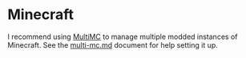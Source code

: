 # Minecraft

I recommend using [MultiMC](https://multimc.org/) to manage multiple modded instances of Minecraft. See the
[multi-mc.md](docs/multi-mc.md) document for help setting it up.
